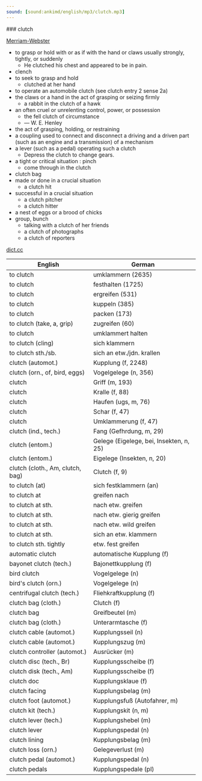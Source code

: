 ```yaml
---
sound: [sound:ankimd/english/mp3/clutch.mp3]
---
```


\### clutch

[Merriam-Webster](https://www.merriam-webster.com/dictionary/clutch)

- to grasp or hold with or as if with the hand or claws usually strongly, tightly, or suddenly
    - He clutched his chest and appeared to be in pain.
- clench
- to seek to grasp and hold
    - clutched at her hand
- to operate an automobile clutch (see clutch entry 2 sense 2a)
- the claws or a hand in the act of grasping or seizing firmly
    - a rabbit in the clutch of a hawk
- an often cruel or unrelenting control, power, or possession
    - the fell clutch of circumstance
    - — W. E. Henley
- the act of grasping, holding, or restraining
- a coupling used to connect and disconnect a driving and a driven part (such as an engine and a transmission) of a mechanism
- a lever (such as a pedal) operating such a clutch
    - Depress the clutch to change gears.
- a tight or critical situation : pinch
    - come through in the clutch
- clutch bag
- made or done in a crucial situation
    - a clutch hit
- successful in a crucial situation
    - a clutch pitcher
    - a clutch hitter
- a nest of eggs or a brood of chicks
- group, bunch
    - talking with a clutch of her friends
    - a clutch of photographs
    - a clutch of reporters

[dict.cc](https://www.dict.cc/clutch)

| English        | German       |
| -------------- | ------------ |
| to clutch | umklammern (2635) |
| to clutch | festhalten (1725) |
| to clutch | ergreifen (531) |
| to clutch | kuppeln (385) |
| to clutch | packen (173) |
| to clutch (take, a, grip) | zugreifen (60) |
| to clutch | umklammert halten |
| to clutch (cling) | sich klammern |
| to clutch sth./sb. | sich an etw./jdn. krallen |
| clutch (automot.) | Kupplung (f, 2248) |
| clutch (orn., of, bird, eggs) | Vogelgelege (n, 356) |
| clutch | Griff (m, 193) |
| clutch | Kralle (f, 88) |
| clutch | Haufen (ugs, m, 76) |
| clutch | Schar (f, 47) |
| clutch | Umklammerung (f, 47) |
| clutch (ind., tech.) | Fang (Gefhrdung, m, 29) |
| clutch (entom.) | Gelege (Eigelege, bei, Insekten, n, 25) |
| clutch (entom.) | Eigelege (Insekten, n, 20) |
| clutch (cloth., Am, clutch, bag) | Clutch (f, 9) |
| to clutch (at) | sich festklammern (an) |
| to clutch at | greifen nach |
| to clutch at sth. | nach etw. greifen |
| to clutch at sth. | nach etw. gierig greifen |
| to clutch at sth. | nach etw. wild greifen |
| to clutch at sth. | sich an etw. klammern |
| to clutch sth. tightly | etw. fest greifen |
| automatic clutch | automatische Kupplung (f) |
| bayonet clutch (tech.) | Bajonettkupplung (f) |
| bird clutch | Vogelgelege (n) |
| bird's clutch (orn.) | Vogelgelege (n) |
| centrifugal clutch (tech.) | Fliehkraftkupplung (f) |
| clutch bag (cloth.) | Clutch (f) |
| clutch bag | Greifbeutel (m) |
| clutch bag (cloth.) | Unterarmtasche (f) |
| clutch cable (automot.) | Kupplungsseil (n) |
| clutch cable (automot.) | Kupplungszug (m) |
| clutch controller (automot.) | Ausrücker (m) |
| clutch disc (tech., Br) | Kupplungsscheibe (f) |
| clutch disk (tech., Am) | Kupplungsscheibe (f) |
| clutch doc | Kupplungsklaue (f) |
| clutch facing | Kupplungsbelag (m) |
| clutch foot (automot.) | Kupplungsfuß (Autofahrer, m) |
| clutch kit (tech.) | Kupplungskit (n, m) |
| clutch lever (tech.) | Kupplungshebel (m) |
| clutch lever | Kupplungspedal (n) |
| clutch lining | Kupplungsbelag (m) |
| clutch loss (orn.) | Gelegeverlust (m) |
| clutch pedal (automot.) | Kupplungspedal (n) |
| clutch pedals | Kupplungspedale (pl) |
